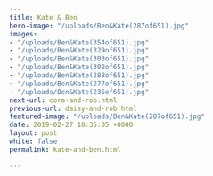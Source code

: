 ```yaml
---
title: Kate & Ben
hero-image: "/uploads/Ben&Kate(287of651).jpg"
images:
- "/uploads/Ben&Kate(354of651).jpg"
- "/uploads/Ben&Kate(329of651).jpg"
- "/uploads/Ben&Kate(303of651).jpg"
- "/uploads/Ben&Kate(302of651).jpg"
- "/uploads/Ben&Kate(288of651).jpg"
- "/uploads/Ben&Kate(277of651).jpg"
- "/uploads/Ben&Kate(235of651).jpg"
next-url: cora-and-rob.html
previous-url: daisy-and-rob.html
featured-image: "/uploads/Ben&Kate(287of651).jpg"
date: 2019-02-27 10:35:05 +0000
layout: post
white: false
permalink: kate-and-ben.html

---
```

